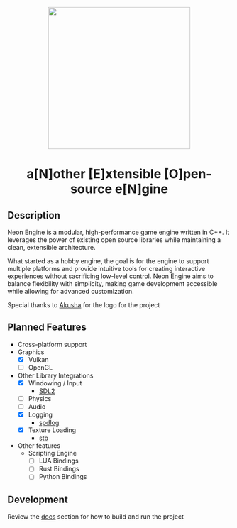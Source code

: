 <p align=center>
<img src="./docs/logo/main-logo.png" width=320>

<h1 align=center>a[N]other [E]xtensible [O]pen-source e[N]gine</h2>
</p>

## Description

Neon Engine is a modular, high-performance game engine written in C++.
It leverages the power of existing open source libraries while maintaining a clean,
extensible architecture.

What started as a hobby engine, the goal is for the engine to support multiple platforms
and provide intuitive tools for creating interactive experiences without sacrificing low-level control.
Neon Engine aims to balance flexibility with simplicity, making game development accessible
while allowing for advanced customization.

Special thanks to [Akusha](https://vgen.co/Akusha/portfolio) for the logo for the project

## Planned Features

- Cross-platform support
- Graphics
  - [x] Vulkan
  - [ ] OpenGL
- Other Library Integrations
  - [x] Windowing / Input
    - [SDL2](https://wiki.libsdl.org/SDL2/Introduction)
  - [ ] Physics
  - [ ] Audio
  - [x] Logging
    - [spdlog](https://github.com/gabime/spdlog)
  - [x] Texture Loading
    - [stb](https://github.com/nothings/stb)
- Other features
  - Scripting Engine
    - [ ] LUA Bindings
    - [ ] Rust Bindings
    - [ ] Python Bindings

## Development
Review the [docs](./docs) section for how to build and run the project
